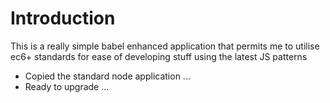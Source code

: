 # Introduction

This is a really simple babel enhanced application that permits me to utilise ec6+ standards for ease of developing stuff using the latest JS patterns

- Copied the standard node application ... 
- Ready to upgrade ...
